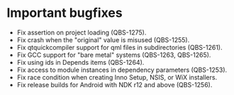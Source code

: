 # Important bugfixes
* Fix assertion on project loading (QBS-1275).
* Fix crash when the "original" value is misused (QBS-1255).
* Fix qtquickcompiler support for qml files in subdirectories (QBS-1261).
* Fix GCC support for "bare metal" systems (QBS-1263, QBS-1265).
* Fix using ids in Depends items (QBS-1264).
* Fix access to module instances in dependency parameters (QBS-1253).
* Fix race condition when creating Inno Setup, NSIS, or WiX installers.
* Fix release builds for Android with NDK r12 and above (QBS-1256).
